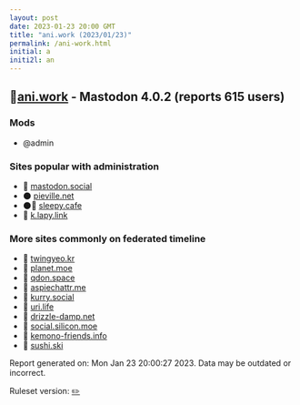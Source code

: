 ```yaml
---
layout: post
date: 2023-01-23 20:00 GMT
title: "ani.work (2023/01/23)"
permalink: /ani-work.html
initial: a
initi2l: an
---
```


## 🐘[ani.work](https://ani.work) - Mastodon 4.0.2 (reports 615 users)

### Mods
 * @admin

### Sites popular with administration

* 🐘 [mastodon.social](/mastodon-social.html)
* 🌑 [pieville.net](/pieville-net.html)
* 🌑🧸 [sleepy.cafe](/sleepy-cafe.html)
* 🐘 [k.lapy.link](/k-lapy-link.html)

### More sites commonly on federated timeline

* 🐘 [twingyeo.kr](/twingyeo-kr.html)
* 🐘 [planet.moe](/planet-moe.html)
* 🐘 [qdon.space](/qdon-space.html)
* 🐘 [aspiechattr.me](/aspiechattr-me.html)
* 🐘 [kurry.social](/kurry-social.html)
* 🐘 [uri.life](/uri-life.html)
* 🐘 [drizzle-damp.net](/drizzle-damp-net.html)
* 🐘 [social.silicon.moe](/social-silicon-moe.html)
* 🐘 [kemono-friends.info](/kemono-friends-info.html)
* 🐘 [sushi.ski](/sushi-ski.html)

Report generated on: Mon Jan 23 20:00:27 2023. Data may be outdated or incorrect.

Ruleset version: [✏️](/version-pencil)
